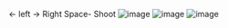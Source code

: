 <- left
-> Right
Space- Shoot
![image](https://github.com/Czarkowski16/CPBShoter/assets/139174737/503b683d-12e4-42f6-b6d0-b80716412fa2)
![image](https://github.com/Czarkowski16/CPBShoter/assets/139174737/6331c86e-5164-4e2b-b7e0-580c3a920f8c)
![image](https://github.com/Czarkowski16/CPBShoter/assets/139174737/d06360b3-3b0d-405e-8b16-25edcd87f7d1)


